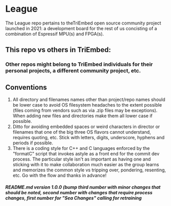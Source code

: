 # League
The League repo pertains to theTriEmbed open source community project launched in 2021: a development board for the rest of us concisting of a combination of Espressif MPU(s) and FPGA(s).
## This repo vs others in TriEmbed:
### Other repos might belong to TriEmbed individuals for their personal projects, a different community project, etc.
## Conventions
1. All directory and filenames names other than project/repo names should be lower case to avoid OS filesystem headaches to the extent possible (files coming from vendors such as via .zip files may be exceptions). When adding new files and directories make them all lower case if possible. 
2. Ditto for avoiding embedded spaces or weird characters in director or filenames that one of the big three OS flavors cannot understand, requires quoting, etc. Stick with letters, digits, underscore, hyphens and periods if possible.
3. There is a coding style for C++ and C languages enforced by the "formatC" script that invokes astyle as a front end for the commit dev process. The particular style isn't as important as having one and sticking with it to make collaboration much easier as the group learns and memorizes the common style vs tripping over, pondering, resenting, etc. Go with the flow and thanks in advance!

##### README.md version 1.0.0 (bump third number with minor changes that should be noted, second number  with changes that require process changes, first number for "Sea Changes" calling for retraining
